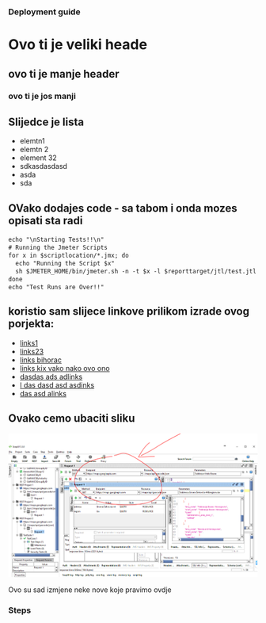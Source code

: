 ### Deployment guide

# Ovo ti je veliki heade

## ovo ti je manje header

### ovo ti je jos manji

## Slijedce je lista
- elemtn1
- elemtn 2
- element 32
- sdkasdasdasd
- asda
- sda

## OVako dodajes code - sa tabom i onda mozes opisati sta radi
	echo "\nStarting Tests!!\n"
	# Running the Jmeter Scripts
	for x in $scriptlocation/*.jmx; do
	  echo "Running the Script $x"
	  sh $JMETER_HOME/bin/jmeter.sh -n -t $x -l $reporttarget/jtl/test.jtl
	done
	echo "Test Runs are Over!!"

## koristio sam slijece linkove prilikom izrade ovog porjekta:
- [links1](http://wikipediasss.org)
- [links23](http://klix.org)
- [links bihorac](http://wikipedia.org)
- [links kix vako nako ovo ono](http://wikipedia.org)
- [dasdas ads adlinks](http://wikipedia.org)
- [l das dasd asd asdinks](http://wikipedia.org)
- [ das asd alinks](http://wikipedia.org)

## Ovako cemo ubaciti sliku

![Slika1](./slike/Slika1.PNG)

Ovo su sad izmjene neke nove koje pravimo ovdje


### Steps